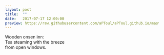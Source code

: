```yaml
---
layout: post
title:  ""
date:   2017-07-17 12:00:00
preview: https://raw.githubusercontent.com/aPToul/aPToul.github.io/master/_images/onsen.JPG
---
```


Wooden onsen inn:  
Tea steaming with the breeze  
from open windows.
